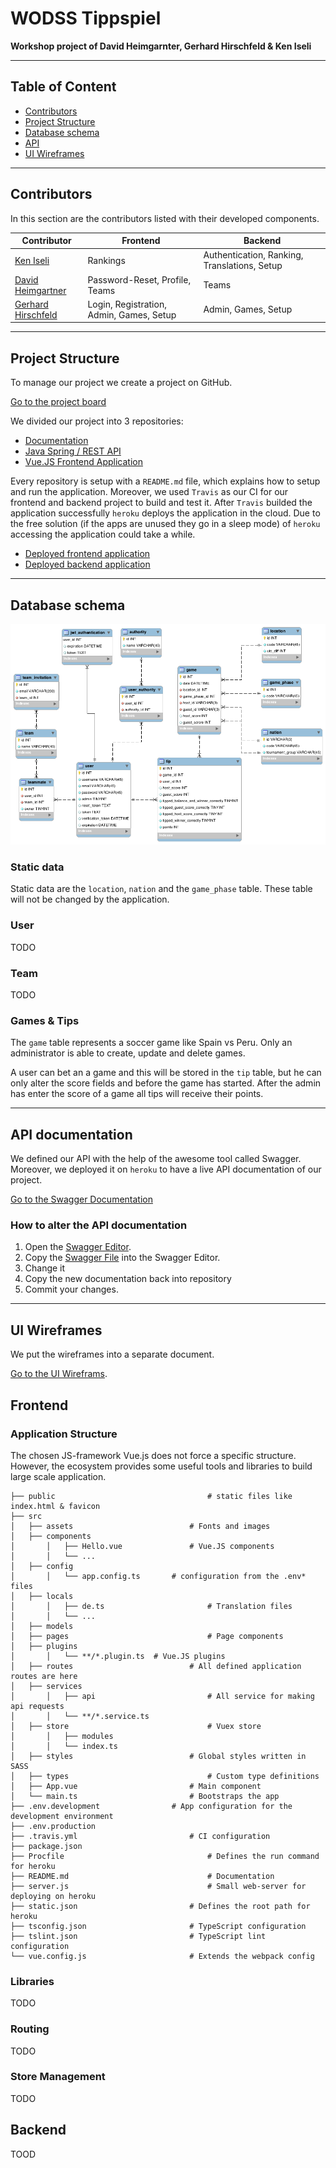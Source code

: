 # WODSS Tippspiel

**Workshop project of David Heimgarnter, Gerhard Hirschfeld &amp; Ken Iseli**

---

## Table of Content

- [Contributors](#-contributors)
- [Project Structure](#-project-structure)
- [Database schema](#-database-schema)
- [API](#-api-documentation)
- [UI Wireframes](#-ui-wireframes)

---

## Contributors

In this section are the contributors listed with their developed components.

| Contributor        | Frontend | Backend |
| ------------------ | -------- | ------- |
| [Ken Iseli](https://github.com/orgs/fhnw-students/people/keniseli)          | Rankings | Authentication, Ranking, Translations, Setup |
| [David Heimgartner](https://github.com/orgs/fhnw-students/people/davidheimgartner) | Password-Reset, Profile, Teams | Teams |
| [Gerhard Hirschfeld](https://github.com/orgs/fhnw-students/people/hirsch88) | Login, Registration, Admin, Games, Setup | Admin, Games, Setup |

---

## Project Structure

To manage our project we create a project on GitHub.

[Go to the project board](https://github.com/orgs/fhnw-students/projects/1)

We divided our project into 3 repositories:

- [Documentation](https://github.com/fhnw-students/wodss-tippspiel-doc)
- [Java Spring / REST API](https://github.com/fhnw-students/wodss-tippspiel-api)
- [Vue.JS Frontend Application](https://github.com/fhnw-students/wodss-tippspiel-web)

Every repository is setup with a `README.md` file, which explains how to setup and run the application. Moreover, we used `Travis` as our CI for our frontend and backend project to build and test it. After `Travis` builded the application successfully `heroku` deploys the application in the cloud. Due to the free solution (if the apps are unused they go in a sleep mode) of `heroku` accessing the application could take a while.

- [Deployed frontend application](https://wodss-tippspiel-web.herokuapp.com/)
- [Deployed backend application](https://wodss-tippspiel-api.herokuapp.com/)

---

## Database schema

![ERM](./wodss-erm.png)

### Static data

Static data are the `location`, `nation` and the `game_phase` table. These table will not be changed by the application.

### User

TODO

### Team

TODO

### Games & Tips

The `game` table represents a soccer game like Spain vs Peru. Only an administrator is able to create, update and delete games.

A user can bet an a game and this will be stored in the `tip` table, but he can only alter the score fields and before the game has started. After the admin has enter the score of a game all tips will receive their points.

---

## API documentation

We defined our API with the help of the awesome tool called Swagger. Moreover,  we deployed it on `heroku` to have a live API documentation of our project.

[Go to the Swagger Documentation](https://wodss-tippspiel-swagger.herokuapp.com/)

### How to alter the API documentation

1. Open the [Swagger Editor](https://editor.swagger.io).
2. Copy the [Swagger File](https://raw.githubusercontent.com/fhnw-students/wodss-tippspiel-doc/master/swagger.yml) into the Swagger Editor.
3. Change it
4. Copy the new documentation back into repository
5. Commit your changes.

---

## UI Wireframes

We put the wireframes into a separate document.

[Go to the UI Wireframs](./UI_WIREFRAMES.md).

## Frontend

### Application Structure

The chosen JS-framework Vue.js does not force a specific structure. However, the ecosystem provides some useful tools and libraries to build large scale application.

```
├── public									# static files like index.html & favicon
├── src
│   ├── assets							# Fonts and images
│   ├── components
│		│   ├── Hello.vue				# Vue.JS components
│		│   └── ...
│   ├── config
│		│   └── app.config.ts		# configuration from the .env* files
│   ├── locals
│		│   ├── de.ts						# Translation files
│		│   └── ...
│   ├── models
│   ├── pages								# Page components
│   ├── plugins
│		│   └── **/*.plugin.ts	# Vue.JS plugins
│   ├── routes							# All defined application routes are here
│   ├── services
│		│   ├── api							# All service for making api requests
│		│   └── **/*.service.ts
│   ├── store								# Vuex store
│		│   ├── modules
│		│   └── index.ts
│   ├── styles							# Global styles written in SASS
│   ├── types								# Custom type definitions
│   ├── App.vue							# Main component
│   └── main.ts							# Bootstraps the app
├── .env.development				# App configuration for the development environment
├── .env.production
├── .travis.yml							# CI configuration
├── package.json
├── Procfile								# Defines the run command for heroku
├── README.md								# Documentation
├── server.js								# Small web-server for deploying on heroku
├── static.json							# Defines the root path for heroku
├── tsconfig.json						# TypeScript configuration
├── tslint.json							# TypeScript lint configuration
└── vue.config.js						# Extends the webpack config
```

### Libraries

TODO

### Routing

TODO

### Store Management

TODO

## Backend

TOOD